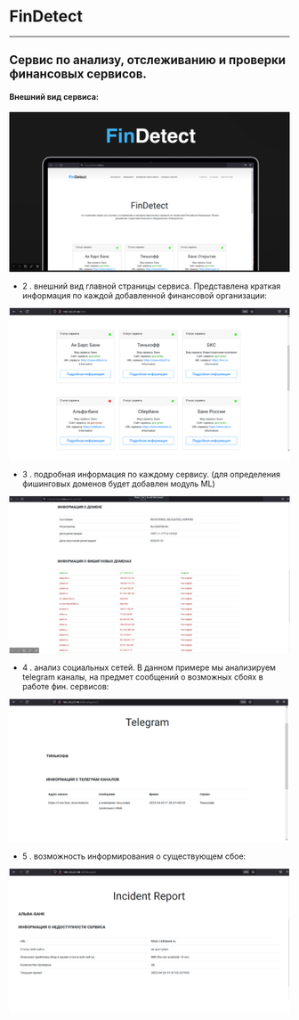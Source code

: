 # FinDetect

---
Cервис по анализу, отслеживанию и проверки финансовых сервисов.
---


#### Внешний вид сервиса: 

![Внешний вид сервиса](https://github.com/galazat/FinDetect/blob/master/source_pictures/1.png)

* 2 . внешний вид главной страницы сервиса. Представлена краткая информация по каждой добавленной финансовой организации: 

![главная страница сервиса](https://github.com/galazat/FinDetect/blob/master/source_pictures/2.png)

* 3 . подробная информация по каждому сервису. (для определения фишинговых доменов будет добавлен модуль ML)

![подробная информация об организации](https://github.com/galazat/FinDetect/blob/master/source_pictures/3.png)

* 4 . анализ социальных сетей. В данном примере мы анализируем telegram каналы, на предмет сообщений о возможных сбоях в работе фин. сервисов:

![анализ социальных медиа](https://github.com/galazat/FinDetect/blob/master/source_pictures/4.png)

* 5 . возможность информирования о существующем сбое:

![оповещение](https://github.com/galazat/FinDetect/blob/master/source_pictures/5.png)

